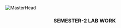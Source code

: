 ![MasterHead](https://ccnyinc.org/wp-content/uploads/2019/12/dataengineerexerciseball-1.gif)
<h3 align="center"> SEMESTER-2 LAB WORK </h3>


